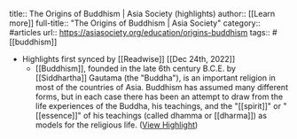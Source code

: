 title:: The Origins of Buddhism | Asia Society (highlights)
author:: [[Learn more]]
full-title:: "The Origins of Buddhism | Asia Society"
category:: #articles
url:: https://asiasociety.org/education/origins-buddhism
tags:: #[[buddhism]]

- Highlights first synced by [[Readwise]] [[Dec 24th, 2022]]
	- [[Buddhism]], founded in the late 6th century B.C.E. by [[Siddhartha]] Gautama (the "Buddha"), is an important religion in most of the countries of Asia. Buddhism has assumed many different forms, but in each case there has been an attempt to draw from the life experiences of the Buddha, his teachings, and the "[[spirit]]" or "[[essence]]" of his teachings (called dhamma or [[dharma]]) as models for the religious life. ([View Highlight](https://read.readwise.io/read/01gmzgpxqnpezhjvx5944bq9nj))